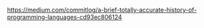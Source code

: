 https://medium.com/commitlog/a-brief-totally-accurate-history-of-programming-languages-cd93ec806124
